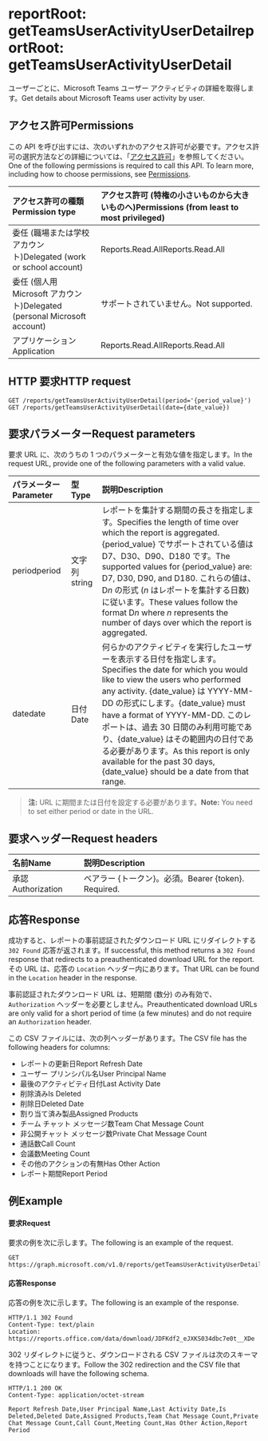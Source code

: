 # <a name="reportroot-getteamsuseractivityuserdetail"></a><span data-ttu-id="41e38-101">reportRoot: getTeamsUserActivityUserDetail</span><span class="sxs-lookup"><span data-stu-id="41e38-101">reportRoot: getTeamsUserActivityUserDetail</span></span>

<span data-ttu-id="41e38-102">ユーザーごとに、Microsoft Teams ユーザー アクティビティの詳細を取得します。</span><span class="sxs-lookup"><span data-stu-id="41e38-102">Get details about Microsoft Teams user activity by user.</span></span>

## <a name="permissions"></a><span data-ttu-id="41e38-103">アクセス許可</span><span class="sxs-lookup"><span data-stu-id="41e38-103">Permissions</span></span>

<span data-ttu-id="41e38-p101">この API を呼び出すには、次のいずれかのアクセス許可が必要です。アクセス許可の選択方法などの詳細については、「[アクセス許可](../../../concepts/permissions_reference.md)」を参照してください。</span><span class="sxs-lookup"><span data-stu-id="41e38-p101">One of the following permissions is required to call this API. To learn more, including how to choose permissions, see [Permissions](../../../concepts/permissions_reference.md).</span></span>

| <span data-ttu-id="41e38-106">アクセス許可の種類</span><span class="sxs-lookup"><span data-stu-id="41e38-106">Permission type</span></span>                        | <span data-ttu-id="41e38-107">アクセス許可 (特権の小さいものから大きいものへ)</span><span class="sxs-lookup"><span data-stu-id="41e38-107">Permissions (from least to most privileged)</span></span> |
| :------------------------------------- | :--------------------------------------- |
| <span data-ttu-id="41e38-108">委任 (職場または学校アカウント)</span><span class="sxs-lookup"><span data-stu-id="41e38-108">Delegated (work or school account)</span></span>     | <span data-ttu-id="41e38-109">Reports.Read.All</span><span class="sxs-lookup"><span data-stu-id="41e38-109">Reports.Read.All</span></span>                         |
| <span data-ttu-id="41e38-110">委任 (個人用 Microsoft アカウント)</span><span class="sxs-lookup"><span data-stu-id="41e38-110">Delegated (personal Microsoft account)</span></span> | <span data-ttu-id="41e38-111">サポートされていません。</span><span class="sxs-lookup"><span data-stu-id="41e38-111">Not supported.</span></span>                           |
| <span data-ttu-id="41e38-112">アプリケーション</span><span class="sxs-lookup"><span data-stu-id="41e38-112">Application</span></span>                            | <span data-ttu-id="41e38-113">Reports.Read.All</span><span class="sxs-lookup"><span data-stu-id="41e38-113">Reports.Read.All</span></span>                         |

## <a name="http-request"></a><span data-ttu-id="41e38-114">HTTP 要求</span><span class="sxs-lookup"><span data-stu-id="41e38-114">HTTP request</span></span>

<!-- { "blockType": "samples" } -->

```http
GET /reports/getTeamsUserActivityUserDetail(period='{period_value}')
GET /reports/getTeamsUserActivityUserDetail(date={date_value})
```

## <a name="request-parameters"></a><span data-ttu-id="41e38-115">要求パラメーター</span><span class="sxs-lookup"><span data-stu-id="41e38-115">Request parameters</span></span>

<span data-ttu-id="41e38-116">要求 URL に、次のうちの 1 つのパラメーターと有効な値を指定します。</span><span class="sxs-lookup"><span data-stu-id="41e38-116">In the request URL, provide one of the following parameters with a valid value.</span></span>

| <span data-ttu-id="41e38-117">パラメーター</span><span class="sxs-lookup"><span data-stu-id="41e38-117">Parameter</span></span> | <span data-ttu-id="41e38-118">型</span><span class="sxs-lookup"><span data-stu-id="41e38-118">Type</span></span>   | <span data-ttu-id="41e38-119">説明</span><span class="sxs-lookup"><span data-stu-id="41e38-119">Description</span></span>                              |
| :-------- | :----- | :--------------------------------------- |
| <span data-ttu-id="41e38-120">period</span><span class="sxs-lookup"><span data-stu-id="41e38-120">period</span></span>    | <span data-ttu-id="41e38-121">文字列</span><span class="sxs-lookup"><span data-stu-id="41e38-121">string</span></span> | <span data-ttu-id="41e38-122">レポートを集計する期間の長さを指定します。</span><span class="sxs-lookup"><span data-stu-id="41e38-122">Specifies the length of time over which the report is aggregated.</span></span> <span data-ttu-id="41e38-123">{period_value} でサポートされている値は D7、D30、D90、D180 です。</span><span class="sxs-lookup"><span data-stu-id="41e38-123">The supported values for {period_value} are: D7, D30, D90, and D180.</span></span> <span data-ttu-id="41e38-124">これらの値は、D*n* の形式 (*n* はレポートを集計する日数) に従います。</span><span class="sxs-lookup"><span data-stu-id="41e38-124">These values follow the format D*n* where *n* represents the number of days over which the report is aggregated.</span></span> |
| <span data-ttu-id="41e38-125">date</span><span class="sxs-lookup"><span data-stu-id="41e38-125">date</span></span>      | <span data-ttu-id="41e38-126">日付</span><span class="sxs-lookup"><span data-stu-id="41e38-126">Date</span></span>   | <span data-ttu-id="41e38-127">何らかのアクティビティを実行したユーザーを表示する日付を指定します。</span><span class="sxs-lookup"><span data-stu-id="41e38-127">Specifies the date for which you would like to view the users who performed any activity.</span></span> <span data-ttu-id="41e38-128">{date_value} は YYYY-MM-DD の形式にします。</span><span class="sxs-lookup"><span data-stu-id="41e38-128">{date_value} must have a format of YYYY-MM-DD.</span></span> <span data-ttu-id="41e38-129">このレポートは、過去 30 日間のみ利用可能であり、{date_value} はその範囲内の日付である必要があります。</span><span class="sxs-lookup"><span data-stu-id="41e38-129">As this report is only available for the past 30 days, {date_value} should be a date from that range.</span></span> |

> <span data-ttu-id="41e38-130">**注:** URL に期間または日付を設定する必要があります。</span><span class="sxs-lookup"><span data-stu-id="41e38-130">**Note:** You need to set either period or date in the URL.</span></span>

## <a name="request-headers"></a><span data-ttu-id="41e38-131">要求ヘッダー</span><span class="sxs-lookup"><span data-stu-id="41e38-131">Request headers</span></span>

| <span data-ttu-id="41e38-132">名前</span><span class="sxs-lookup"><span data-stu-id="41e38-132">Name</span></span>          | <span data-ttu-id="41e38-133">説明</span><span class="sxs-lookup"><span data-stu-id="41e38-133">Description</span></span>               |
| :------------ | :------------------------ |
| <span data-ttu-id="41e38-134">承認</span><span class="sxs-lookup"><span data-stu-id="41e38-134">Authorization</span></span> | <span data-ttu-id="41e38-p104">ベアラー {トークン}。必須。</span><span class="sxs-lookup"><span data-stu-id="41e38-p104">Bearer {token}. Required.</span></span> |

## <a name="response"></a><span data-ttu-id="41e38-137">応答</span><span class="sxs-lookup"><span data-stu-id="41e38-137">Response</span></span>

<span data-ttu-id="41e38-138">成功すると、レポートの事前認証されたダウンロード URL にリダイレクトする `302 Found` 応答が返されます。</span><span class="sxs-lookup"><span data-stu-id="41e38-138">If successful, this method returns a `302 Found` response that redirects to a preauthenticated download URL for the report.</span></span> <span data-ttu-id="41e38-139">その URL は、応答の `Location` ヘッダー内にあります。</span><span class="sxs-lookup"><span data-stu-id="41e38-139">That URL can be found in the `Location` header in the response.</span></span>

<span data-ttu-id="41e38-140">事前認証されたダウンロード URL は、短期間 (数分) のみ有効で、`Authorization` ヘッダーを必要としません。</span><span class="sxs-lookup"><span data-stu-id="41e38-140">Preauthenticated download URLs are only valid for a short period of time (a few minutes) and do not require an `Authorization` header.</span></span>

<span data-ttu-id="41e38-141">この CSV ファイルには、次の列ヘッダーがあります。</span><span class="sxs-lookup"><span data-stu-id="41e38-141">The CSV file has the following headers for columns:</span></span>

- <span data-ttu-id="41e38-142">レポートの更新日</span><span class="sxs-lookup"><span data-stu-id="41e38-142">Report Refresh Date</span></span>
- <span data-ttu-id="41e38-143">ユーザー プリンシパル名</span><span class="sxs-lookup"><span data-stu-id="41e38-143">User Principal Name</span></span>
- <span data-ttu-id="41e38-144">最後のアクティビティ日付</span><span class="sxs-lookup"><span data-stu-id="41e38-144">Last Activity Date</span></span>
- <span data-ttu-id="41e38-145">削除済み</span><span class="sxs-lookup"><span data-stu-id="41e38-145">Is Deleted</span></span>
- <span data-ttu-id="41e38-146">削除日</span><span class="sxs-lookup"><span data-stu-id="41e38-146">Deleted Date</span></span>
- <span data-ttu-id="41e38-147">割り当て済み製品</span><span class="sxs-lookup"><span data-stu-id="41e38-147">Assigned Products</span></span>
- <span data-ttu-id="41e38-148">チーム チャット メッセージ数</span><span class="sxs-lookup"><span data-stu-id="41e38-148">Team Chat Message Count</span></span>
- <span data-ttu-id="41e38-149">非公開チャット メッセージ数</span><span class="sxs-lookup"><span data-stu-id="41e38-149">Private Chat Message Count</span></span>
- <span data-ttu-id="41e38-150">通話数</span><span class="sxs-lookup"><span data-stu-id="41e38-150">Call Count</span></span>
- <span data-ttu-id="41e38-151">会議数</span><span class="sxs-lookup"><span data-stu-id="41e38-151">Meeting Count</span></span>
- <span data-ttu-id="41e38-152">その他のアクションの有無</span><span class="sxs-lookup"><span data-stu-id="41e38-152">Has Other Action</span></span>
- <span data-ttu-id="41e38-153">レポート期間</span><span class="sxs-lookup"><span data-stu-id="41e38-153">Report Period</span></span>

## <a name="example"></a><span data-ttu-id="41e38-154">例</span><span class="sxs-lookup"><span data-stu-id="41e38-154">Example</span></span>

#### <a name="request"></a><span data-ttu-id="41e38-155">要求</span><span class="sxs-lookup"><span data-stu-id="41e38-155">Request</span></span>

<span data-ttu-id="41e38-156">要求の例を次に示します。</span><span class="sxs-lookup"><span data-stu-id="41e38-156">The following is an example of the request.</span></span>

<!-- {
  "blockType": "request",
  "name": "reportroot_getteamsuseractivityuserdetail"
}-->

```http
GET https://graph.microsoft.com/v1.0/reports/getTeamsUserActivityUserDetail(period='D7')
```

#### <a name="response"></a><span data-ttu-id="41e38-157">応答</span><span class="sxs-lookup"><span data-stu-id="41e38-157">Response</span></span>

<span data-ttu-id="41e38-158">応答の例を次に示します。</span><span class="sxs-lookup"><span data-stu-id="41e38-158">The following is an example of the response.</span></span>

<!-- {
  "blockType": "response",
  "truncated": true,
  "@odata.type": "microsoft.graph.report"
} -->

```http
HTTP/1.1 302 Found
Content-Type: text/plain
Location: https://reports.office.com/data/download/JDFKdf2_eJXKS034dbc7e0t__XDe
```

<span data-ttu-id="41e38-159">302 リダイレクトに従うと、ダウンロードされる CSV ファイルは次のスキーマを持つことになります。</span><span class="sxs-lookup"><span data-stu-id="41e38-159">Follow the 302 redirection and the CSV file that downloads will have the following schema.</span></span>

<!-- { "blockType": "ignored" } --> 

```http
HTTP/1.1 200 OK
Content-Type: application/octet-stream

Report Refresh Date,User Principal Name,Last Activity Date,Is Deleted,Deleted Date,Assigned Products,Team Chat Message Count,Private Chat Message Count,Call Count,Meeting Count,Has Other Action,Report Period
```
